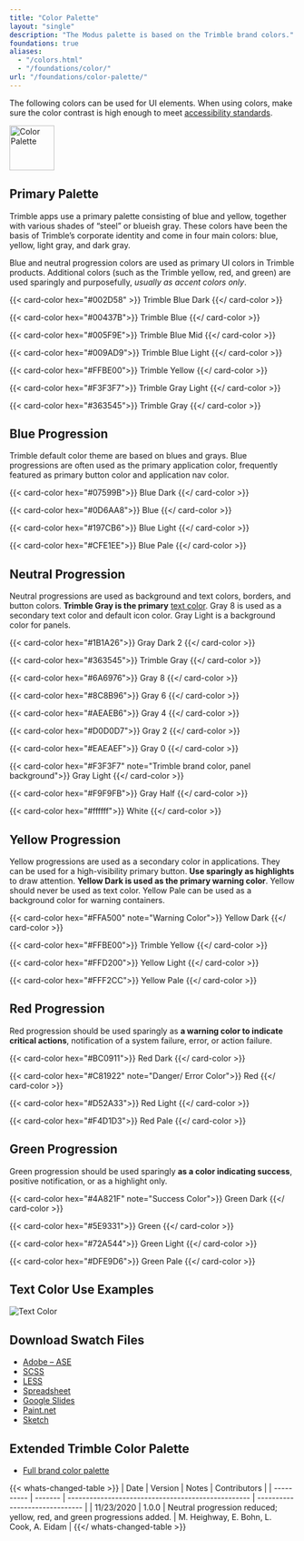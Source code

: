 ```yaml
---
title: "Color Palette"
layout: "single"
description: "The Modus palette is based on the Trimble brand colors."
foundations: true
aliases:
  - "/colors.html"
  - "/foundations/color/"
url: "/foundations/color-palette/"
---
```


The following colors can be used for UI elements. When using colors, make sure the color contrast is high enough to meet [accessibility standards](/foundations/accessibility/).

<img src="/img/color-palette.svg" class="img-fluid w-100 bg-light text-center mx-auto mb-4" height="79" alt="Color Palette">

## Primary Palette

Trimble apps use a primary palette consisting of blue and yellow, together with various shades of “steel” or blueish gray. These colors have been the basis of Trimble’s corporate identity and come in four main colors: blue, yellow, light gray, and dark gray.

Blue and neutral progression colors are used as primary UI colors in Trimble products. Additional colors (such as the Trimble yellow, red, and green) are used sparingly and purposefully, _usually as accent colors only_.

<div class="row">

{{< card-color hex="#002D58" >}}
Trimble Blue Dark
{{</ card-color >}}

{{< card-color hex="#00437B">}}
Trimble Blue
{{</ card-color >}}

{{< card-color hex="#005F9E">}}
Trimble Blue Mid
{{</ card-color >}}

{{< card-color hex="#009AD9">}}
Trimble Blue Light
{{</ card-color >}}

{{< card-color hex="#FFBE00">}}
Trimble Yellow
{{</ card-color >}}

{{< card-color hex="#F3F3F7">}}
Trimble Gray Light
{{</ card-color >}}

{{< card-color hex="#363545">}}
Trimble Gray
{{</ card-color >}}

</div>

## Blue Progression

Trimble default color theme are based on blues and grays. Blue progressions are often used as the primary application color, frequently featured as primary button color and application nav color.

<div class="row">

{{< card-color hex="#07599B">}}
Blue Dark
{{</ card-color >}}

{{< card-color hex="#0D6AA8">}}
Blue
{{</ card-color >}}

{{< card-color hex="#197CB6">}}
Blue Light
{{</ card-color >}}

{{< card-color hex="#CFE1EE">}}
Blue Pale
{{</ card-color >}}

</div>

## Neutral Progression

Neutral progressions are used as background and text colors, borders, and button colors. **Trimble Gray is the primary** [text color](/foundations/typography/). Gray 8 is used as a secondary text color and default icon color. Gray Light is a background color for panels.

<div class="row">

{{< card-color hex="#1B1A26">}}
Gray Dark 2
{{</ card-color >}}

{{< card-color hex="#363545">}}
Trimble Gray
{{</ card-color >}}

{{< card-color hex="#6A6976">}}
Gray 8
{{</ card-color >}}

{{< card-color hex="#8C8B96">}}
Gray 6
{{</ card-color >}}

{{< card-color hex="#AEAEB6">}}
Gray 4
{{</ card-color >}}

{{< card-color hex="#D0D0D7">}}
Gray 2
{{</ card-color >}}

{{< card-color hex="#EAEAEF">}}
Gray 0
{{</ card-color >}}

{{< card-color hex="#F3F3F7" note="Trimble brand color, panel background">}}
Gray Light
{{</ card-color >}}

{{< card-color hex="#F9F9FB">}}
Gray Half
{{</ card-color >}}

{{< card-color hex="#ffffff">}}
White
{{</ card-color >}}

</div>

## Yellow Progression

Yellow progressions are used as a secondary color in applications. They can be used for a high-visibility primary button. **Use sparingly as highlights** to draw attention. **Yellow Dark is used as the primary warning color**. Yellow should never be used as text color. Yellow Pale can be used as a background color for warning containers.

<div class="row">

{{< card-color hex="#FFA500" note="Warning Color">}}
Yellow Dark
{{</ card-color >}}

{{< card-color hex="#FFBE00">}}
Trimble Yellow
{{</ card-color >}}

{{< card-color hex="#FFD200">}}
Yellow Light
{{</ card-color >}}

{{< card-color hex="#FFF2CC">}}
Yellow Pale
{{</ card-color >}}

</div>

## Red Progression

Red progression should be used sparingly as **a warning color to indicate critical actions**, notification of a system failure, error, or action failure.

<div class="row">

{{< card-color hex="#BC0911">}}
Red Dark
{{</ card-color >}}

{{< card-color hex="#C81922" note="Danger/ Error Color">}}
Red
{{</ card-color >}}

{{< card-color hex="#D52A33">}}
Red Light
{{</ card-color >}}

{{< card-color hex="#F4D1D3">}}
Red Pale
{{</ card-color >}}

</div>

## Green Progression

Green progression should be used sparingly **as a color indicating success**, positive notification, or as a highlight only.

<div class="row">

{{< card-color hex="#4A821F" note="Success Color">}}
Green Dark
{{</ card-color >}}

{{< card-color hex="#5E9331">}}
Green
{{</ card-color >}}

{{< card-color hex="#72A544">}}
Green Light
{{</ card-color >}}

{{< card-color hex="#DFE9D6">}}
Green Pale
{{</ card-color >}}

</div>

## Text Color Use Examples

![Text Color](/img/text-color.svg)

## Download Swatch Files

- [Adobe – ASE](https://drive.google.com/open?id=0B44_OKHenyj3UUp3V2dTNzc3UTA)
- [SCSS](https://drive.google.com/open?id=0B44_OKHenyj3XzJLV1lxclFTYTg)
- [LESS](https://drive.google.com/open?id=0B44_OKHenyj3bTdRTlNSN1U1Nkk)
- [Spreadsheet](https://drive.google.com/open?id=1kZZYozwWd_8Z_UeSQ_OpzPPB5pUX1BYTsudEQ47O78Q)
- [Google Slides](https://drive.google.com/open?id=1nYtCUZ_dI6RsG_RVXAlA0THZZsah3fGFTnger3YVHMM)
- [Paint.net](https://drive.google.com/file/d/0B44_OKHenyj3NDBPMkFQUms0dTA/view?usp=sharing)
- [Sketch](https://drive.google.com/open?id=0B44_OKHenyj3blR1azhOTW41RzA)

## Extended Trimble Color Palette

- [Full brand color palette](https://href.li/?https://sites.google.com/a/trimble.com/onetrimblebrand/color-palette/digital-colors)


{{< whats-changed-table >}}
| Date       | Version | Notes                                              | Contributors                   |
| ---------- | ------- | -------------------------------------------------- | ------------------------------ |
| 11/23/2020 | 1.0.0   | Neutral progression reduced; yellow, red, and green progressions added. | M. Heighway, E. Bohn, L. Cook, A. Eidam |
{{</ whats-changed-table >}}
